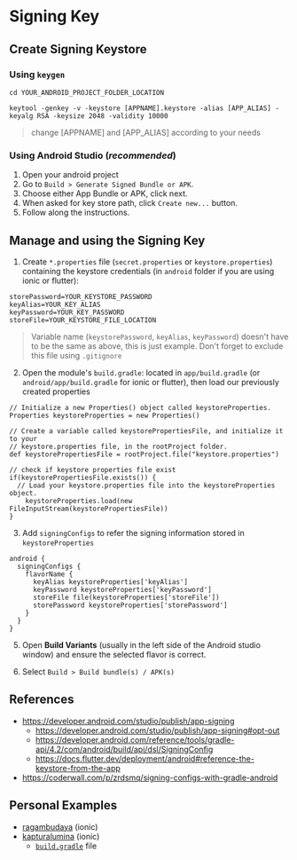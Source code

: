 # Signing Key

## Create Signing Keystore

### Using `keygen`

```
cd YOUR_ANDROID_PROJECT_FOLDER_LOCATION
```

```
keytool -genkey -v -keystore [APPNAME].keystore -alias [APP_ALIAS] -keyalg RSA -keysize 2048 -validity 10000
```

> change [APPNAME] and [APP_ALIAS] according to your needs

### Using Android Studio (_recommended_)

1. Open your android project
2. Go to `Build > Generate Signed Bundle or APK`.
3. Choose either App Bundle or APK, click next.
4. When asked for key store path, click `Create new...` button.
5. Follow along the instructions.

## Manage and using the Signing Key

1. Create `*.properties` file (`secret.properties` or `keystore.properties`) containing the keystore credentials (in `android` folder if you are using ionic or flutter):

```
storePassword=YOUR_KEYSTORE_PASSWORD
keyAlias=YOUR_KEY_ALIAS
keyPassword=YOUR_KEY_PASSWORD
storeFile=YOUR_KEYSTORE_FILE_LOCATION
```

> Variable name (`keystorePassword`, `keyAlias`, `keyPassword`) doesn't have to be the same as above, this is just example.
> Don't forget to exclude this file using `.gitignore`

2. Open the module's `build.gradle`: located in `app/build.gradle` (or `android/app/build.gradle` for ionic or flutter), then load our previously created properties

```
// Initialize a new Properties() object called keystoreProperties.
Properties keystoreProperties = new Properties()

// Create a variable called keystorePropertiesFile, and initialize it to your
// keystore.properties file, in the rootProject folder.
def keystorePropertiesFile = rootProject.file("keystore.properties")

// check if keystore properties file exist
if(keystorePropertiesFile.exists()) {
  // Load your keystore.properties file into the keystoreProperties object.
    keystoreProperties.load(new FileInputStream(keystorePropertiesFile))
}
```

3. Add `signingConfigs` to refer the signing information stored in `keystoreProperties`

```
android {
  signingConfigs {
    flavorName {
      keyAlias keystoreProperties['keyAlias']
      keyPassword keystoreProperties['keyPassword']
      storeFile file(keystoreProperties['storeFile'])
      storePassword keystoreProperties['storePassword']
    }
  }
}
```

5. Open **Build Variants** (usually in the left side of the Android studio window) and ensure the selected flavor is correct.

6. Select `Build > Build bundle(s) / APK(s)`

## References

- https://developer.android.com/studio/publish/app-signing
  - https://developer.android.com/studio/publish/app-signing#opt-out
  - https://developer.android.com/reference/tools/gradle-api/4.2/com/android/build/api/dsl/SigningConfig
  - https://docs.flutter.dev/deployment/android#reference-the-keystore-from-the-app
- https://coderwall.com/p/zrdsmq/signing-configs-with-gradle-android

## Personal Examples

- [ragambudaya](https://github.com/sozonome/ragambudaya) (ionic)
- [kapturalumina](https://github.com/sozonome/kapturalumina) (ionic)
  - [`build.gradle`](https://github.com/sozonome/kapturalumina/blob/main/android/app/build.gradle) file

